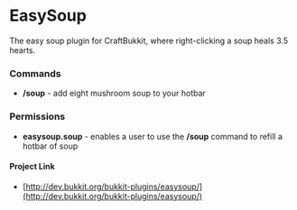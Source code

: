 # EasySoup

The easy soup plugin for CraftBukkit, where right-clicking a soup heals 3.5 hearts.

### Commands
- **/soup** - add eight mushroom soup to your hotbar

### Permissions
- **easysoup.soup** - enables a user to use the **/soup** command to refill a hotbar of soup

#### Project Link
- [http://dev.bukkit.org/bukkit-plugins/easysoup/](http://dev.bukkit.org/bukkit-plugins/easysoup/)
